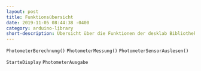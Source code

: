 ```yaml
---
layout: post
title: Funktionsübersicht
date: 2019-11-05 08:44:38 -0400
category: arduino-library
short-description: Übersicht über die Funktionen der desklab Bibliothek
---
```


`PhotometerBerechnung()`
`PhotometerMessung()`
`PhotometerSensorAuslesen()`


`StarteDisplay`
`PhotometerAusgabe`
